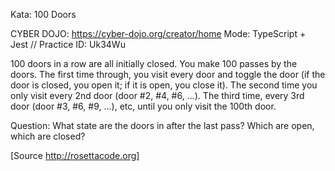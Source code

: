 Kata: 100 Doors

CYBER DOJO: https://cyber-dojo.org/creator/home
Mode: TypeScript + Jest
// Practice ID: Uk34Wu

100 doors in a row are all initially closed. You make 100 passes by the doors.
The first time through, you visit every door and toggle the door (if the door is closed, you open it; if it is open, you close it).
The second time you only visit every 2nd door (door #2, #4, #6, ...).
The third time, every 3rd door (door #3, #6, #9, ...), etc, until you only visit the 100th door.

Question: What state are the doors in after the last pass? Which are open, which are closed?

[Source http://rosettacode.org]

